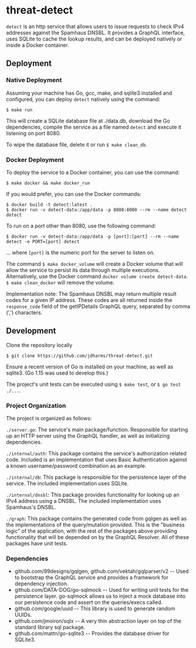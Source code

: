 # threat-detect
`detect` is an http service that allows users to issue requests to check IPv4 addresses
against the Spamhaus DNSBL.  It provides a GraphQL interface, uses SQLite to cache the lookup
results, and can be deployed natively or inside a Docker container.

## Deployment

### Native Deployment
Assuming your machine has Go, gcc, make, and sqlite3 installed and configured, you can deploy
`detect` natively using the command:


```
$ make run
```

This will create a SQLite database file at ./data.db, download the Go dependencies, compile
the service as a file named `detect` and execute it listening on port 8080.

To wipe the database file, delete it or run `$ make clean_db`.

### Docker Deployment
To deploy the service to a Docker container, you can use the command:

```
$ make docker && make docker_run
```

If you would prefer, you can use the Docker commands:

```
$ docker build -t detect:latest .
$ docker run -v detect-data:/app/data -p 8080:8080 --rm --name detect detect
```

To run on a port other than 8080, use the following command:

```
$ docker run -v detect-data:/app/data -p [port]:[port] --rm --name detect -e PORT=[port] detect
```

... where `[port]` is the numeric port for the server to listen on.

The command `$ make docker_volume` will create a Docker volume that will allow the service
to persist its data through multiple executions.  Alternatively, use the Docker command
`docker volume create detect-data`.  `$ make clean_docker` will remove the volume.

Implementation note: The Spamhaus DNSBL may return multiple result codes for a given IP address.  These codes are all returned inside the `response_code` field of the getIPDetails GraphQL query, separated by
comma (',') characters.

## Development
Clone the repository locally

```$ git clone https://github.com/jdharms/threat-detect.git```

Ensure a recent version of Go is installed on your machine, as well as sqlite3. (Go 1.15 was used to develop this.)

The project's unit tests can be executed using `$ make test`, or `$ go test ./...`.

### Project Organization
The project is organized as follows:

`./server.go`: The service's main package/function.  Responsible for starting up an HTTP server using the GraphQL handler, as well as initializing dependencies.

`./internal/auth`: This package contains the service's authorization related code.  Included is an implementation that uses Basic Authentication against a known username/password combination as an example.

`./internal/db`: This package is responsible for the persistence layer of the service.  The included implementation uses SQLite.

`./internal/dnsbl`: This package provides functionality for looking up an IPv4 address using a DNSBL.  The included implementation uses Spamhaus's DNSBL.

`./graph`: This package contains the generated code from gqlgen as well as the implementations of the query/mutation provided.  This is the "business logic" of the application, with the rest of the packages above providing functionality that will be depended on by the GraphQL Resolver.  All of these packages have unit tests.

### Dependencies
* github.com/99designs/gqlgen, github.com/vektah/gqlparser/v2 -- Used to bootstrap the GraphQL service and provides a framework for dependency injection.
* github.com/DATA-DOG/go-sqlmock -- Used for writing unit tests for the persistence layer. go-sqlmock allows us to inject a mock database into our persistence code and assert on the queries/execs called.
* github.com/google/uuid -- This library is used to generate random UUIDs.
* github.com/jmoiron/sqlx -- A very thin abstraction layer on top of the standard library sql package.
* github.com/mattn/go-sqlite3 -- Provides the database driver for SQLite3.